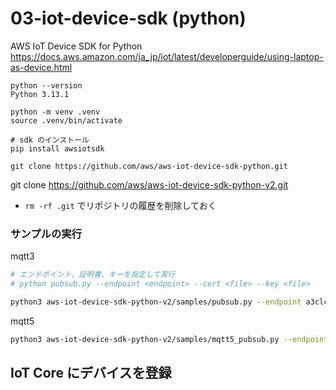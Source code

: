 # 03-iot-device-sdk (python)

AWS IoT Device SDK for Python
https://docs.aws.amazon.com/ja_jp/iot/latest/developerguide/using-laptop-as-device.html

```
python --version
Python 3.13.1

python -m venv .venv
source .venv/bin/activate

# sdk のインストール
pip install awsiotsdk
```

```
git clone https://github.com/aws/aws-iot-device-sdk-python.git
```

git clone https://github.com/aws/aws-iot-device-sdk-python-v2.git

- `rm -rf .git` でリポジトリの履歴を削除しておく

### サンプルの実行

mqtt3

```sh
# エンドポイント、証明書、キーを指定して実行
# python pubsub.py --endpoint <endpoint> --cert <file> --key <file>

python3 aws-iot-device-sdk-python-v2/samples/pubsub.py --endpoint a3clczm6ayv88a-ats.iot.ap-northeast-1.amazonaws.com --ca_file AmazonRootCA1.pem --cert my-thing03.cert.pem --key my-thing03.private.key --client_id my-device3 --topic iot/topic/2222 --count 5
```

mqtt5

```sh
python3 aws-iot-device-sdk-python-v2/samples/mqtt5_pubsub.py --endpoint a3clczm6ayv88a-ats.iot.ap-northeast-1.amazonaws.com --ca_file AmazonRootCA1.pem --cert my-thing03.cert.pem --key my-thing03.private.key --client_id my-device3mqtt5 --topic iot/topic/mqtt5device --count 5
```

## IoT Core にデバイスを登録

